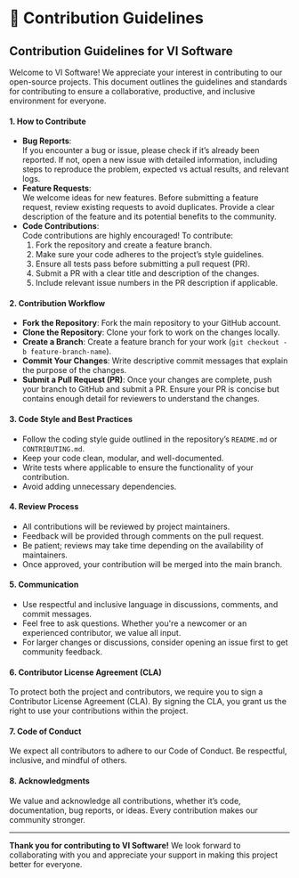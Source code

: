 # 📔 Contribution Guidelines

## Contribution Guidelines **for VI Software**

Welcome to VI Software! We appreciate your interest in contributing to our open-source projects. This document outlines the guidelines and standards for contributing to ensure a collaborative, productive, and inclusive environment for everyone.

#### **1. How to Contribute**

* **Bug Reports**:\
  If you encounter a bug or issue, please check if it’s already been reported. If not, open a new issue with detailed information, including steps to reproduce the problem, expected vs actual results, and relevant logs.
* **Feature Requests**:\
  We welcome ideas for new features. Before submitting a feature request, review existing requests to avoid duplicates. Provide a clear description of the feature and its potential benefits to the community.
* **Code Contributions**:\
  Code contributions are highly encouraged! To contribute:
  1. Fork the repository and create a feature branch.
  2. Make sure your code adheres to the project’s style guidelines.
  3. Ensure all tests pass before submitting a pull request (PR).
  4. Submit a PR with a clear title and description of the changes.
  5. Include relevant issue numbers in the PR description if applicable.

#### **2. Contribution Workflow**

* **Fork the Repository**: Fork the main repository to your GitHub account.
* **Clone the Repository**: Clone your fork to work on the changes locally.
* **Create a Branch**: Create a feature branch for your work (`git checkout -b feature-branch-name`).
* **Commit Your Changes**: Write descriptive commit messages that explain the purpose of the changes.
* **Submit a Pull Request (PR)**: Once your changes are complete, push your branch to GitHub and submit a PR. Ensure your PR is concise but contains enough detail for reviewers to understand the changes.

#### **3. Code Style and Best Practices**

* Follow the coding style guide outlined in the repository’s `README.md` or `CONTRIBUTING.md`.
* Keep your code clean, modular, and well-documented.
* Write tests where applicable to ensure the functionality of your contribution.
* Avoid adding unnecessary dependencies.

#### **4. Review Process**

* All contributions will be reviewed by project maintainers.
* Feedback will be provided through comments on the pull request.
* Be patient; reviews may take time depending on the availability of maintainers.
* Once approved, your contribution will be merged into the main branch.

#### **5. Communication**

* Use respectful and inclusive language in discussions, comments, and commit messages.
* Feel free to ask questions. Whether you're a newcomer or an experienced contributor, we value all input.
* For larger changes or discussions, consider opening an issue first to get community feedback.

#### **6. Contributor License Agreement (CLA)**

To protect both the project and contributors, we require you to sign a Contributor License Agreement (CLA). By signing the CLA, you grant us the right to use your contributions within the project.

#### **7. Code of Conduct**

We expect all contributors to adhere to our Code of Conduct. Be respectful, inclusive, and mindful of others.

#### **8. Acknowledgments**

We value and acknowledge all contributions, whether it’s code, documentation, bug reports, or ideas. Every contribution makes our community stronger.

***

**Thank you for contributing to VI Software!** We look forward to collaborating with you and appreciate your support in making this project better for everyone.
